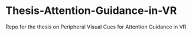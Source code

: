 # Thesis-Attention-Guidance-in-VR
Repo for the thesis on Peripheral Visual Cues for Attention Guidance in VR
